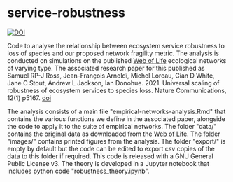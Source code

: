 # service-robustness

[![DOI](https://zenodo.org/badge/237173423.svg)](https://zenodo.org/badge/latestdoi/237173423)

Code to analyse the relationship between ecosystem service robustness to loss of species and our proposed network fragility metric. The analysis is conducted on simulations on the published [Web of Life](http://www.web-of-life.es) ecological networks of varying type. The associated research paper for this published as Samuel RP-J Ross, Jean-François Arnoldi, Michel Loreau, Cian D White, Jane C Stout, Andrew L Jackson, Ian Donohue. 2021. Universal scaling of robustness of ecosystem services to species loss. Nature Communications, 12(1) p5167. [doi](https://doi.org/10.1038/s41467-021-25507-5)

The analysis consists of a main file "empirical-networks-analysis.Rmd" that contains the various functions we define in the associated paper, alongside the code to apply it to the suite of empirical networks. The folder "data/" contains the original data as downloaded from the [Web of Life](http://www.web-of-life.es). The folder "images/" contains printed figures from the analysis. The folder "export/" is empty by default but the code can be edited to export csv copies of the data to this folder if required. This code is released with a GNU General Public License v3. The theory is developed in a Jupyter notebook that includes python code "robustness_theory.ipynb". 
